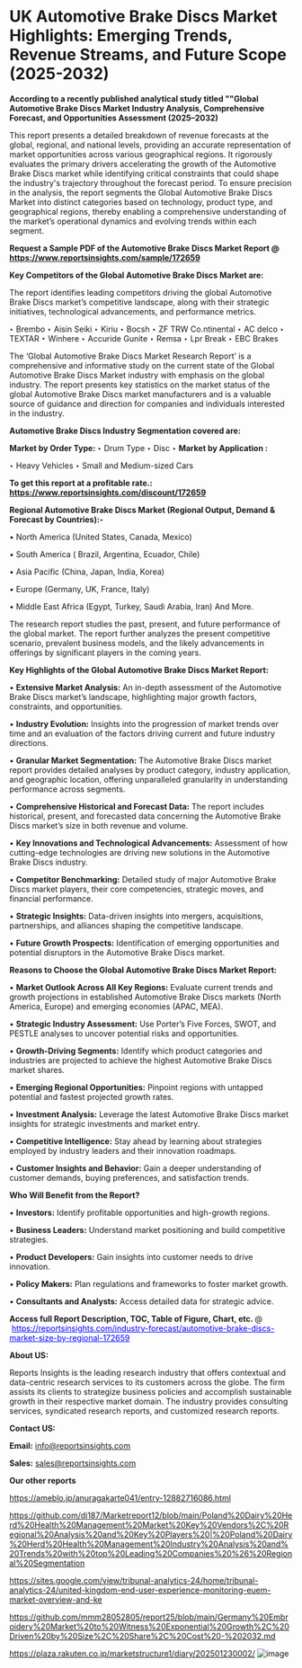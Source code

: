 # UK Automotive Brake Discs Market Highlights: Emerging Trends, Revenue Streams, and Future Scope (2025-2032)

<strong>According to a recently published analytical study titled ""Global Automotive Brake Discs Market Industry Analysis, Comprehensive Forecast, and Opportunities Assessment (2025–2032)</strong>

This report presents a detailed breakdown of revenue forecasts at the global, regional, and national levels, providing an accurate representation of market opportunities across various geographical regions. It rigorously evaluates the primary drivers accelerating the growth of the Automotive Brake Discs market while identifying critical constraints that could shape the industry's trajectory throughout the forecast period. To ensure precision in the analysis, the report segments the Global Automotive Brake Discs Market into distinct categories based on technology, product type, and geographical regions, thereby enabling a comprehensive understanding of the market’s operational dynamics and evolving trends within each segment.

<strong>Request a Sample PDF of the Automotive Brake Discs Market Report </strong><strong>@<a href=https://www.reportsinsights.com/sample/172659 style=color:#0000ff;> https://www.reportsinsights.com/sample/172659</a></strong></font>

<strong>Key Competitors of the Global Automotive Brake Discs Market are:</strong>

The report identifies leading competitors driving the global Automotive Brake Discs market’s competitive landscape, along with their strategic initiatives, technological advancements, and performance metrics.

‣ Brembo
‣ Aisin Seiki
‣ Kiriu
‣ Bocsh
‣ ZF TRW Co.ntinental
‣ AC delco
‣ TEXTAR
‣ Winhere
‣ Accuride Gunite
‣ Remsa
‣ Lpr Break
‣ EBC Brakes

The ‘Global Automotive Brake Discs Market Research Report’ is a comprehensive and informative study on the current state of the Global Automotive Brake Discs Market industry with emphasis on the global industry. The report presents key statistics on the market status of the global Automotive Brake Discs market manufacturers and is a valuable source of guidance and direction for companies and individuals interested in the industry.

<strong>Automotive Brake Discs Industry Segmentation covered are:</strong>

<strong>Market by Order Type: </strong>
‣ Drum Type
‣ Disc
‣ 
<strong>Market by Application :</strong>

‣ Heavy Vehicles
‣ Small and Medium-sized Cars

<strong>To get this report at a profitable rate.: <a href=https://www.reportsinsights.com/discount/172659 style=color:#0000ff;>https://www.reportsinsights.com/discount/172659</a></strong></font>

<strong>Regional Automotive Brake Discs Market (Regional Output, Demand &amp; Forecast by Countries):-</strong>

• North America (United States, Canada, Mexico)

• South America ( Brazil, Argentina, Ecuador, Chile)

• Asia Pacific (China, Japan, India, Korea)

• Europe (Germany, UK, France, Italy)

• Middle East Africa (Egypt, Turkey, Saudi Arabia, Iran) And More.

The research report studies the past, present, and future performance of the global market. The report further analyzes the present competitive scenario, prevalent business models, and the likely advancements in offerings by significant players in the coming years.

<strong>Key Highlights of the Global Automotive Brake Discs Market Report:</strong>

• <strong>Extensive Market Analysis:</strong> An in-depth assessment of the Automotive Brake Discs market’s landscape, highlighting major growth factors, constraints, and opportunities.

• <strong>Industry Evolution:</strong> Insights into the progression of market trends over time and an evaluation of the factors driving current and future industry directions.

• <strong>Granular Market Segmentation:</strong> The Automotive Brake Discs market report provides detailed analyses by product category, industry application, and geographic location, offering unparalleled granularity in understanding performance across segments.

• <strong>Comprehensive Historical and Forecast Data:</strong> The report includes historical, present, and forecasted data concerning the Automotive Brake Discs market’s size in both revenue and volume.

• <strong>Key Innovations and Technological Advancements:</strong> Assessment of how cutting-edge technologies are driving new solutions in the Automotive Brake Discs industry.

• <strong>Competitor Benchmarking:</strong> Detailed study of major Automotive Brake Discs market players, their core competencies, strategic moves, and financial performance.

• <strong>Strategic Insights:</strong> Data-driven insights into mergers, acquisitions, partnerships, and alliances shaping the competitive landscape.

• <strong>Future Growth Prospects:</strong> Identification of emerging opportunities and potential disruptors in the Automotive Brake Discs market.

<strong>Reasons to Choose the Global Automotive Brake Discs Market Report:</strong>

• <strong>Market Outlook Across All Key Regions:</strong> Evaluate current trends and growth projections in established Automotive Brake Discs markets (North America, Europe) and emerging economies (APAC, MEA).

• <strong>Strategic Industry Assessment:</strong> Use Porter’s Five Forces, SWOT, and PESTLE analyses to uncover potential risks and opportunities.

• <strong>Growth-Driving Segments:</strong> Identify which product categories and industries are projected to achieve the highest Automotive Brake Discs market shares.

• <strong>Emerging Regional Opportunities:</strong> Pinpoint regions with untapped potential and fastest projected growth rates.

• <strong>Investment Analysis:</strong> Leverage the latest Automotive Brake Discs market insights for strategic investments and market entry.

• <strong>Competitive Intelligence:</strong> Stay ahead by learning about strategies employed by industry leaders and their innovation roadmaps.

• <strong>Customer Insights and Behavior:</strong> Gain a deeper understanding of customer demands, buying preferences, and satisfaction trends.

<strong>Who Will Benefit from the Report?</strong>

• <strong>Investors:</strong> Identify profitable opportunities and high-growth regions.

• <strong>Business Leaders:</strong> Understand market positioning and build competitive strategies.

• <strong>Product Developers:</strong> Gain insights into customer needs to drive innovation.

• <strong>Policy Makers:</strong> Plan regulations and frameworks to foster market growth.

• <strong>Consultants and Analysts:</strong> Access detailed data for strategic advice.
</ul>
<strong>Access full Report Description, TOC, Table of Figure, Chart, etc. </strong>@  <a href=https://reportsinsights.com/industry-forecast/automotive-brake-discs-market-size-by-regional-172659 style=color:#0000ff;>https://reportsinsights.com/industry-forecast/automotive-brake-discs-market-size-by-regional-172659</a></font>

<strong><strong>About US</strong>:</strong>

Reports Insights is the leading research industry that offers contextual and data-centric research services to its customers across the globe. The firm assists its clients to strategize business policies and accomplish sustainable growth in their respective market domain. The industry provides consulting services, syndicated research reports, and customized research reports.

<strong>Contact US:</strong>

<p class=""""><b>Email:</b> <a href=mailto:info@reportsinsights.com>info@reportsinsights.com</a></p>
<p class=""""><b>Sales:</b> <a href=mailto:sales@reportsinsights.com>sales@reportsinsights.com</a></p>

<strong>Our other reports</strong>

<a href=https://ameblo.jp/anuragakarte041/entry-12882716086.html>https://ameblo.jp/anuragakarte041/entry-12882716086.html</a>

<a href=https://github.com/di187/Marketreport12/blob/main/Poland%20Dairy%20Herd%20Health%20Management%20Market%20Key%20Vendors%2C%20Regional%20Analysis%20and%20Key%20Players%20|%20Poland%20Dairy%20Herd%20Health%20Management%20Industry%20Analysis%20and%20Trends%20with%20top%20Leading%20Companies%20%26%20Regional%20Segmentation>https://github.com/di187/Marketreport12/blob/main/Poland%20Dairy%20Herd%20Health%20Management%20Market%20Key%20Vendors%2C%20Regional%20Analysis%20and%20Key%20Players%20|%20Poland%20Dairy%20Herd%20Health%20Management%20Industry%20Analysis%20and%20Trends%20with%20top%20Leading%20Companies%20%26%20Regional%20Segmentation</a>

<a href=https://sites.google.com/view/tribunal-analytics-24/home/tribunal-analytics-24/united-kingdom-end-user-experience-monitoring-euem-market-overview-and-ke>https://sites.google.com/view/tribunal-analytics-24/home/tribunal-analytics-24/united-kingdom-end-user-experience-monitoring-euem-market-overview-and-ke</a>

<a href=https://github.com/mmm28052805/report25/blob/main/Germany%20Embroidery%20Market%20to%20Witness%20Exponential%20Growth%2C%20Driven%20by%20Size%2C%20Share%2C%20Cost%20-%202032.md>https://github.com/mmm28052805/report25/blob/main/Germany%20Embroidery%20Market%20to%20Witness%20Exponential%20Growth%2C%20Driven%20by%20Size%2C%20Share%2C%20Cost%20-%202032.md</a>

<a href=https://plaza.rakuten.co.jp/marketstructure1/diary/202501230002/>https://plaza.rakuten.co.jp/marketstructure1/diary/202501230002/</a>
![image](https://github.com/user-attachments/assets/72748953-2f4f-48b4-9e2d-d1b5ed26d50b)
